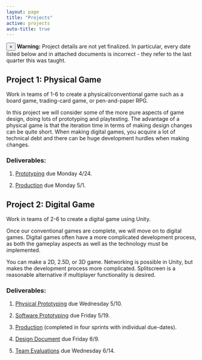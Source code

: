 ```yaml
---
layout: page
title: "Projects"
active: projects
auto-title: true
---
```



<div class="alert alert-dismissible alert-warning">
  <button type="button" class="close" data-dismiss="alert">&times;</button>
  <strong>Warning:</strong> Project details are not yet finalized.
  In particular, every date listed below and in attached documents is incorrect -
  they refer to the last quarter this was taught.
</div>


## Project 1: Physical Game

Work in teams of 1-6 to create a physical/conventional game such as a board game, trading-card game, or pen-and-paper RPG.

In this project we will consider some of the more pure aspects of game design, doing lots of prototyping and playtesting.
The advantage of a physical game is that the iteration time in terms of making design changes can be quite short.
When making digital games, you acquire a lot of technical debt and there can be huge development hurdles when making changes.

### Deliverables:

1. [Prototyping](physical/1/) due Monday 4/24.

2. [Production](physical/2/) due Monday 5/1.



## Project 2: Digital Game

Work in teams of 2-6 to create a digital game using Unity.

Once our conventional games are complete, we will move on to digital games.
Digital games often have a more complicated development process,
as both the gameplay aspects as well as the technology must be implemented.

You can make a 2D, 2.5D, or 3D game.
Networking is possible in Unity, but makes the development process more complicated.
Splitscreen is a reasonable alternative if multiplayer functionality is desired.

### Deliverables:

1. [Physical Prototyping](digital/1/) due Wednesday 5/10.

2. [Software Prototyping](digital/2/) due Friday 5/19.

3. [Production](digital/3/) (completed in four sprints with individual due-dates).

4. [Design Document](digital/4/) due Friday 6/9.

5. [Team Evaluations](digital/5/) due Wednesday 6/14.

